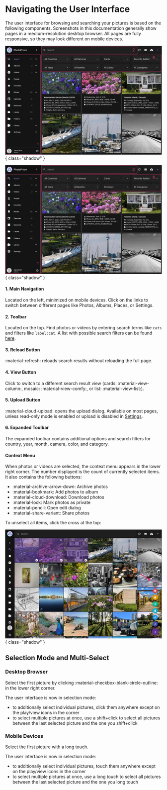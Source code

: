 # Navigating the User Interface

The user interface for browsing and searching your pictures is based on the following components. Screenshots in this documentation generally show pages in a medium-resolution desktop browser. All pages are fully responsive, so they may look different on mobile devices.

![Screenshot](img/nav2-2502.jpg){ class="shadow" }

![Screenshot](img/nav2-2502.jpg){ class="shadow" }

#### 1. Main Navigation ####

Located on the left, minimized on mobile devices.
Click on the links to switch between different pages like Photos, Albums, Places, or Settings.

#### 2. Toolbar ####

Located on the top. Find photos or videos by entering search terms like `cats` and filters like `label:cat`. A list with possible search filters can be found [here](search/filters.md).

#### 3. Reload Button ####

:material-refresh: reloads search results without reloading the full page.

#### 4. View Button ####

Click to switch to a different search result view (cards: :material-view-column:, mosaic: :material-view-comfy:, or list: :material-view-list:).

#### 5. Upload Button ####

:material-cloud-upload: opens the upload dialog. Available on most pages, unless read-only mode is enabled or upload is disabled in [Settings](settings/general.md).

#### 6. Expanded Toolbar ####

The expanded toolbar contains additional options and search filters for country, year, month, camera, color, and category.

#### Context Menu ####

When photos or videos are selected, the context menu appears in the lower right corner. 
The number displayed is the count of currently selected items.
It also contains the following buttons:

* :material-archive-arrow-down: Archive photos
* :material-bookmark: Add photos to album
* :material-cloud-download: Download photos
* :material-lock: Mark photos as private
* :material-pencil: Open edit dialog
* :material-share-variant: Share photos

To unselect all items, click the cross at the top:

![Screenshot](img/nav3-2502.jpg){ class="shadow" }

## Selection Mode and Multi-Select ##

### Desktop Browser ###

Select the first picture by clicking :material-checkbox-blank-circle-outline: in the lower right corner.

The user interface is now in selection mode:

- to additionally select individual pictures, click them anywhere except on the play/view icons in the corner
- to select multiple pictures at once, use a shift+click to select all pictures between the last selected picture and the one you shift+click

### Mobile Devices ###

Select the first picture with a long touch.

The user interface is now in selection mode:

- to additionally select individual pictures, touch them anywhere except on the play/view icons in the corner
- to select multiple pictures at once, use a long touch to select all pictures between the last selected picture and the one you long touch
